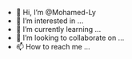 - 👋 Hi, I’m @Mohamed-Ly
- 👀 I’m interested in ...
- 🌱 I’m currently learning ...
- 💞️ I’m looking to collaborate on ...
- 📫 How to reach me ...

<!---
Mohamed-Ly/Mohamed-Ly is a ✨ special ✨ repository because its `README.md` (this file) appears on your GitHub profile.
You can click the Preview link to take a look at your changes.
--->
